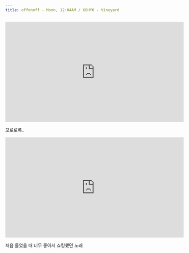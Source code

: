 ```yaml
---
title: offonoff - Moon, 12:04AM / OOHYO - Vineyard
---
```


<iframe width="560" height="315" src="https://www.youtube.com/embed/gtZqFDAdT5s?rel=0" frameborder="0" allowfullscreen></iframe>

꼬로로록..


<iframe width="560" height="315" src="https://www.youtube.com/embed/8-sI-S75wUY?rel=0" frameborder="0" allowfullscreen></iframe>

처음 들었을 때 너무 좋아서 쇼킹했던 노래
